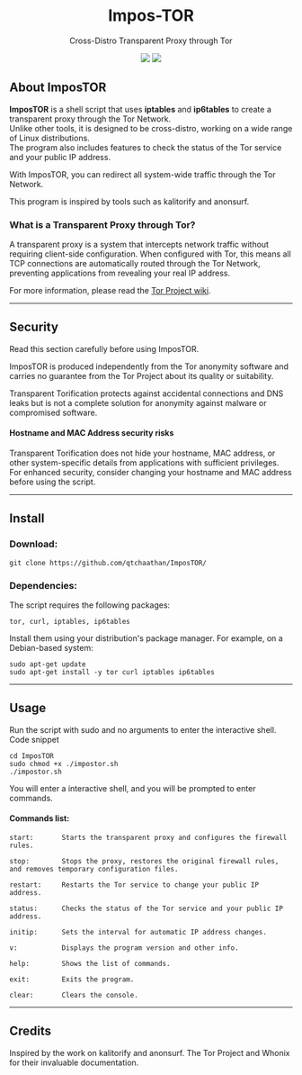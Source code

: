 <h1 align="center">Impos-TOR</h1>

<p align="center">
Cross-Distro Transparent Proxy through Tor
</p>

<p align="center">
<a href="https://github.com/qtchaathan/impostor/commits/main"><img src="https://img.shields.io/badge/version-1.1.2-blue"></a>
<a href="https://github.com/qtchaathan/ImposTOR/blob/main/LICENSE"><img src="https://img.shields.io/github/license/qtchaathan/impostor.svg"></a>
</p>

## About ImposTOR

**ImposTOR** is a shell script that uses **iptables** and **ip6tables** to create a transparent proxy through the Tor Network.<br>
Unlike other tools, it is designed to be cross-distro, working on a wide range of Linux distributions.<br>
The program also includes features to check the status of the Tor service and your public IP address.<br>

With ImposTOR, you can redirect all system-wide traffic through the Tor Network.

This program is inspired by tools such as kalitorify and anonsurf.

### What is a Transparent Proxy through Tor?

A transparent proxy is a system that intercepts network traffic without requiring client-side configuration. When configured with Tor, this means all TCP connections are automatically routed through the Tor Network, preventing applications from revealing your real IP address.

For more information, please read the [Tor Project wiki](https://gitlab.torproject.org/legacy/trac/-/wikis/doc/TransparentProxy).

---

## Security

Read this section carefully before using ImposTOR.

ImposTOR is produced independently from the Tor anonymity software and carries no guarantee from the Tor Project about its quality or suitability.

Transparent Torification protects against accidental connections and DNS leaks but is not a complete solution for anonymity against malware or compromised software.

#### Hostname and MAC Address security risks

Transparent Torification does not hide your hostname, MAC address, or other system-specific details from applications with sufficient privileges. For enhanced security, consider changing your hostname and MAC address before using the script.

---

## Install

### Download:

```term
git clone https://github.com/qtchaathan/ImposTOR/
```
### Dependencies:

The script requires the following packages:

    tor, curl, iptables, ip6tables

Install them using your distribution's package manager. For example, on a Debian-based system:
```
sudo apt-get update
sudo apt-get install -y tor curl iptables ip6tables
```

---

## Usage

Run the script with sudo and no arguments to enter the interactive shell.
Code snippet

```
cd ImposTOR
sudo chmod +x ./impostor.sh
./impostor.sh
``` 

You will enter a interactive shell, and you will be prompted to enter commands.

#### Commands list:

    start:       Starts the transparent proxy and configures the firewall rules.

    stop:        Stops the proxy, restores the original firewall rules, and removes temporary configuration files.

    restart:     Restarts the Tor service to change your public IP address.

    status:      Checks the status of the Tor service and your public IP address.

    initip:      Sets the interval for automatic IP address changes.

    v:           Displays the program version and other info.

    help:        Shows the list of commands.

    exit:        Exits the program.

    clear:       Clears the console.

---

## Credits

Inspired by the work on kalitorify and anonsurf.
The Tor Project and Whonix for their invaluable documentation.
